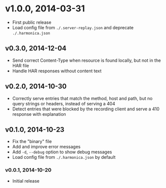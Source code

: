 # v1.0.0, 2014-03-31

* First public release
* Load config file from `./.server-replay.json` and deprecate `./.harmonica.json`

## v0.3.0, 2014-12-04

*  Send correct Content-Type when resource is found locally, but not in the HAR file
*  Handle HAR responses without content text

## v0.2.0, 2014-10-30

* Correctly serve entries that match the method, host and path, but no query strings or headers, instead of serving a 404
* Detect entries that were blocked by the recording client and serve a 410 response with explanation

## v0.1.0, 2014-10-23

* Fix the "binary" file
* Add and improve error messages
* Add `-d`, `--debug` option to show debug messages
* Load config file from `./.harmonica.json` by default

### v0.0.1, 2014-10-20

* Initial release
